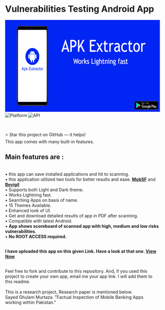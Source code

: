 Vulnerabilities Testing Android App
=========================

<p align="center">
   
<img src="https://raw.githubusercontent.com/mrudultora/Apk-Extractor-Android-App/master/graphic.png" width="800" height="300"/><br>
<img src="https://img.shields.io/badge/platform-Android-brightgreen.svg" alt="Platform"/>
<img src="https://img.shields.io/badge/API-17%2B-blue.svg" alt="API" /><br>
</p>
<br>

⭐ Star this project on GitHub — it helps!<br> This app comes
with many built-in features.
<h2>
Main features are :
</h2>
<br> • this app can save installed applications and hit to scanning.
<br> • this application utilized two tools for better results and ease. <b>
<a href ="https://github.com/MobSF/Mobile-Security-Framework-MobSF">MobSF</a></b> and <b> <a href ="https://bevigil.com/">Bevigil</a></b>
<br> • Supports both Light and Dark theme.<br> • Works Lightning fast.<br> •
Searching Apps on basis of name.<br> • 15 Themes Available.<br> 
• Enhanced look of
UI.<br> • Get and download detailed results of app in PDF after scanning.<br> • Compatible with latest Android.<br> • <b> App shows scoreboard of scanned app with high, medium and low risks vulnerabilities.</b><br> • <b>No ROOT ACCESS
required.</b><br><br>

<b>I have uploaded this app on this given Link. Have a look at that
one.
<a href =" ">View Now</a></b><br><br>

Feel free to fork and contribute to this repository. And, if you used
this project to create your own app, email me your app link. I will add
them to this readme.<br> <br>This is a research project, Research paper is mentioned below.
<br> 
Sayed Ghulam Murtaza. "Factual Inspection of Mobile Banking Apps working within Pakistan." 
